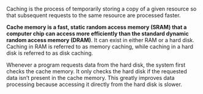 
Caching is the process of temporarily storing a copy of a given resource so that subsequent requests to the same resource are processed faster.

**Cache memory is a fast, static random access memory (SRAM) that a computer chip can access more efficiently than the standard dynamic random access memory (DRAM)**. It can exist in either RAM or a hard disk. Caching in RAM is referred to as memory caching, while caching in a hard disk is referred to as disk caching.

Whenever a program requests data from the hard disk, the system first checks the cache memory. It only checks the hard disk if the requested data isn’t present in the cache memory. This greatly improves data processing because accessing it directly from the hard disk is slower.
